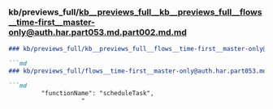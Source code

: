 ### kb/previews_full/kb__previews_full__kb__previews_full__flows__time-first__master-only@auth.har.part053.md.part002.md.md

```md
### kb/previews_full/kb__previews_full__flows__time-first__master-only@auth.har.part053.md.part002.md

```md
### kb/previews_full/flows__time-first__master-only@auth.har.part053.md (part 002)

```md
         "functionName": "scheduleTask",
                    "
```

```

```

```
